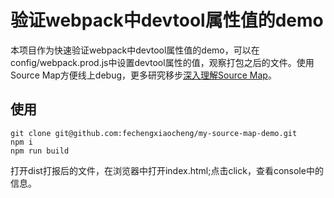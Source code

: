 # 验证webpack中devtool属性值的demo

本项目作为快速验证webpack中devtool属性值的demo，可以在config/webpack.prod.js中设置devtool属性的值，观察打包之后的文件。使用Source Map方便线上debug，更多研究移步[深入理解Source Map](http://goddess.joeray61.com/2018/09/06/source-map/#more)。

## 使用

    git clone git@github.com:fechengxiaocheng/my-source-map-demo.git
    npm i
    npm run build

打开dist打报后的文件，在浏览器中打开index.html;点击click，查看console中的信息。
